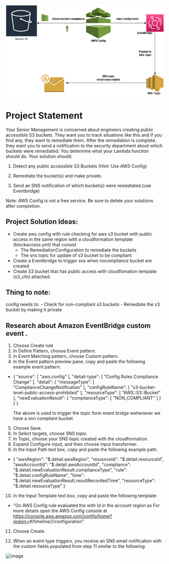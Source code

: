 ![image](https://github.com/johnadewumi1/Remediate_Public_S3/blob/main/images/Architecture_Diagram.png.png)
# Project Statement
Your Senior Management is concerned about engineers creating public accessible S3 buckets. They want you to track situations like this and if you find any, they want to remediate them. After the remediation is complete, they want you to send a notification to the security department about which buckets were remediated.
You determine what your Lambda function should do.
Your solution should:


1. Detect any public accessible S3 Buckets (Hint: Use AWS Config)

2. Remediate the bucket(s) and make private.

3. Send an SNS notification of which bucket(s) were remediated.(use Eventbridge)

Note: AWS Config is not a free service. Be sure to delete your solutions after completion.


## Project Solution Ideas:
- Create aws config with rule checking for aws s3 bucket with public access in the same region with a cloudformation template (blockaccess.yml) that consist
  - The RemediationConfiguration to remediate the buckets
  - The sns topic for update of  s3 bucket to be compliant
- Create a Eventbridge to trigger sns when nocompliance bucket are created
- Create S3 bucket that has public access with cloudfomation template (s3_cfn) attached.


## Thing to note:
config needs to:
    - Check for non-compliant s3 buckets
    - Remediate the s3 bucket by making it private



## Research about Amazon EventBridge custom event .

1. Choose Create rule
2. In Define Pattern, choose Event pattern.
3. In Event Matching pattern, choose Custom pattern.
4. In the Event pattern preview pane, copy and paste the following example event pattern:
- {
    "source": [
      "aws.config"
    ],
    "detail-type": [
      "Config Rules Compliance Change"
    ],
    "detail": {
      "messageType": [
        "ComplianceChangeNotification"
      ],
      "configRuleName": [
        "s3-bucket-level-public-access-prohibited"
      ],
      "resourceType": [
        "AWS::S3::Bucket"
      ],
      "newEvaluationResult": {
        "complianceType": [
          "NON_COMPLIANT"
        ]
      }
    }
  }
  
  The above is used to trigger the topic form event bridge wehenever we have a non compliant bucket 
  
 5. Choose Save.
 6. In Select targets, choose SNS topic.
 7. In Topic, choose your SNS topic created with the cloudformation.
 8. Expand Configure input, and then choose Input transformer.
 9.  In the Input Path text box, copy and paste the following example path:
  
 - {
    "awsRegion": "$.detail.awsRegion",
    "resourceId": "$.detail.resourceId",
    "awsAccountId": "$.detail.awsAccountId",
    "compliance": "$.detail.newEvaluationResult.complianceType",
    "rule": "$.detail.configRuleName",
    "time": "$.detail.newEvaluationResult.resultRecordedTime",
    "resourceType": "$.detail.resourceType"
}

10.  In the Input Template text box, copy and paste the following template:

- "On <time> AWS Config rule <rule> evaluated the <resourceType> with Id <resourceId> in the account <awsAccountId> region <awsRegion> as <compliance> For more details open the AWS Config console at https://console.aws.amazon.com/config/home?region=<awsRegion>#/timeline/<resourceType>/<resourceId>/configuration"

  
  
 11. Choose Create.
  
 12.  When an event type triggers, you receive an SNS email notification with the custom fields populated from step 11 similar to the following:
  
![image](https://user-images.githubusercontent.com/63524577/140666171-dad79836-6ccd-427a-bdaf-77eb82132d16.png)

